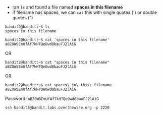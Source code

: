 - ran `ls` and found a file named **spaces in this filename**
- if filename has spaces, we can `cat` this with single quotes (') or double quotes (")

``` 
bandit2@bandit:~$ ls
spaces in this filename
```

```
bandit2@bandit:~$ cat 'spaces in this filename'
aBZ0W5EmUfAf7kHTQeOwd8bauFJ2lAiG
```

OR

```
bandit2@bandit:~$ cat "spaces in this filename"
aBZ0W5EmUfAf7kHTQeOwd8bauFJ2lAiG
```

OR

```
bandit2@bandit:~$ cat spaces\ in\ this\ filename
aBZ0W5EmUfAf7kHTQeOwd8bauFJ2lAiG
```

Password: `aBZ0W5EmUfAf7kHTQeOwd8bauFJ2lAiG`

```
ssh bandit3@bandit.labs.overthewire.org -p 2220
```
